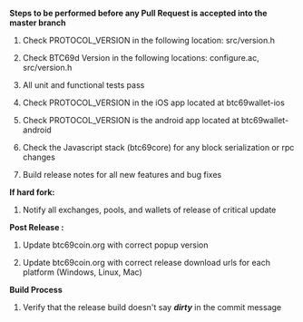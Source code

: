 **Steps to be performed before any Pull Request is accepted into the master branch**

  1. Check PROTOCOL_VERSION in the following location: src/version.h

  2. Check BTC69d Version in the following locations: configure.ac, src/version.h

  3. All unit and functional tests pass

  4. Check PROTOCOL_VERSION in the iOS app located at btc69wallet-ios

  5. Check PROTOCOL_VERSION is the android app located at btc69wallet-android

  6. Check the Javascript stack (btc69core) for any block serialization or rpc changes
  
  7. Build release notes for all new features and bug fixes

**If hard fork:**

  1. Notify all exchanges, pools, and wallets of release of critical update

**Post Release :**

  1. Update btc69coin.org with correct popup version
  
  2. Update btc69coin.org with correct release download urls for each platform (Windows, Linux, Mac)

**Build Process**

  1. Verify that the release build doesn't say ***dirty*** in the commit message

